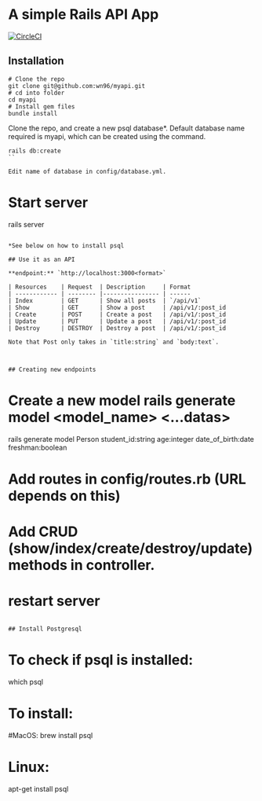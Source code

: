 # A simple Rails API App
[![CircleCI](https://circleci.com/gh/wn96/myapi/tree/master.svg?style=shield)](https://circleci.com/gh/wn96/myapi/tree/master)

## Installation

```
# Clone the repo
git clone git@github.com:wn96/myapi.git
# cd into folder
cd myapi
# Install gem files
bundle install
```

Clone the repo, and create a new psql database*. Default database name required is myapi, which can be created using the command.
```
rails db:create
``

Edit name of database in config/database.yml.

```
# Start server
rails server
```

*See below on how to install psql

## Use it as an API

**endpoint:** `http://localhost:3000<format>`

| Resources    | Request  | Description     | Format
| ------------ | -------- |---------------- | ------
| Index        | GET      | Show all posts  | `/api/v1`
| Show         | GET      | Show a post     | /api/v1/:post_id
| Create       | POST     | Create a post   | /api/v1/:post_id
| Update       | PUT      | Update a post   | /api/v1/:post_id
| Destroy      | DESTROY  | Destroy a post  | /api/v1/:post_id

Note that Post only takes in `title:string` and `body:text`.



## Creating new endpoints

```
# Create a new model rails generate model <model_name> <...datas>
rails generate model Person student_id:string age:integer date_of_birth:date freshman:boolean
# Add routes in config/routes.rb (URL depends on this)
# Add CRUD (show/index/create/destroy/update) methods in controller.
# restart server
```

## Install Postgresql

```
# To check if psql is installed:
which psql

# To install:
#MacOS:
brew install psql
# Linux:
apt-get install psql
```



